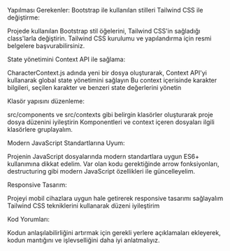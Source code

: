 Yapılması Gerekenler:
Bootstrap ile kullanılan stilleri Tailwind CSS ile değiştirme:

Projede kullanılan Bootstrap stil öğelerini, Tailwind CSS'in sağladığı class'larla değiştirin.
Tailwind CSS kurulumu ve yapılandırma için resmi belgelere başvurabilirsiniz.

State yönetimini Context API ile sağlama:

CharacterContext.js adında yeni bir dosya oluşturarak, Context API'yi kullanarak global state yönetimini sağlayın
Bu context içerisinde karakter bilgileri, seçilen karakter ve benzeri state değerlerini yönetin

Klasör yapısını düzenleme:

src/components ve src/contexts gibi belirgin klasörler oluşturarak proje dosya düzenini iyileştirin
Komponentleri ve context içeren dosyaları ilgili klasörlere gruplayalım.

Modern JavaScript Standartlarına Uyum:

Projenin JavaScript dosyalarında modern standartlara uygun ES6+ kullanımına dikkat edelim.
Var olan kodu gerektiğinde arrow fonksiyonları, destructuring gibi modern JavaScript özellikleri ile güncelleyelim.

Responsive Tasarım:

Projeyi mobil cihazlara uygun hale getirerek responsive tasarımı sağlayalım
Tailwind CSS tekniklerini kullanarak düzeni iyileştirim

Kod Yorumları:

Kodun anlaşılabilirliğini artırmak için gerekli yerlere açıklamaları ekleyerek, kodun mantığını ve işlevselliğini daha iyi anlatmalıyız.
